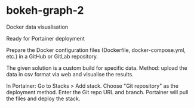 # bokeh-graph-2
Docker data visualisation

Ready for Portainer deployment

Prepare the Docker configuration files (Dockerfile, docker-compose.yml, etc.) in a GitHub or GitLab repository.

The given solution is a custom build for specific data. Method: upload the data in csv format via web and visualise the results. 

In Portainer:
Go to Stacks > Add stack.
Choose "Git repository" as the deployment method.
Enter the Git repo URL and branch.
Portainer will pull the files and deploy the stack.
